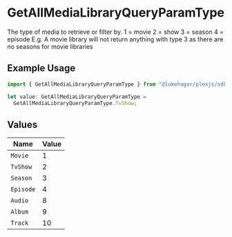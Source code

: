 # GetAllMediaLibraryQueryParamType

The type of media to retrieve or filter by.
1 = movie
2 = show
3 = season
4 = episode
E.g. A movie library will not return anything with type 3 as there are no seasons for movie libraries


## Example Usage

```typescript
import { GetAllMediaLibraryQueryParamType } from "@lukehagar/plexjs/sdk/models/operations";

let value: GetAllMediaLibraryQueryParamType =
  GetAllMediaLibraryQueryParamType.TvShow;
```

## Values

| Name      | Value     |
| --------- | --------- |
| `Movie`   | 1         |
| `TvShow`  | 2         |
| `Season`  | 3         |
| `Episode` | 4         |
| `Audio`   | 8         |
| `Album`   | 9         |
| `Track`   | 10        |